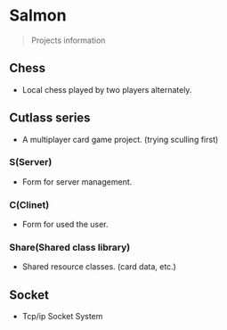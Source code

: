# Salmon

> Projects information

## Chess
- Local chess played by two players alternately.

## Cutlass series
- A multiplayer card game project. (trying sculling first)
### S(Server)
- Form for server management.
### C(Clinet)
- Form for used the user.
### Share(Shared class library)
- Shared resource classes. (card data, etc.)

## Socket
- Tcp/ip Socket System
